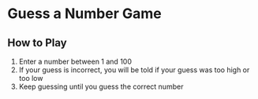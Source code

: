 # Guess a Number Game

## How to Play

1. Enter a number between 1 and 100
2. If your guess is incorrect, you will be told if your guess was too high or too low
3. Keep guessing until you guess the correct number
